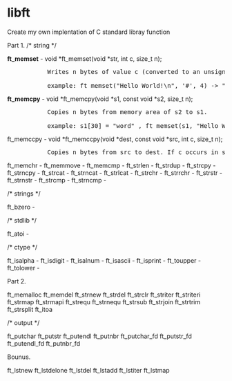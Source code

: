 # libft
Create my own implentation of C standard libray function

Part 1.
/* string */

**ft_memset** -  void        *ft_memset(void *str, int c, size_t n);<br>
<pre>           Writes n bytes of value c (converted to an unsigned char) to the string b.<br>
           example: ft_memset("Hello World!\n", '#', 4) -> "####o World!\n"</pre>
            
**ft_memcpy** - void	*ft_memcpy(void *s1, const void *s2, size_t n);<br>
<pre>           Copies n bytes from memory area of s2 to s1.<br>
           example: s1[30] = "word" , ft_memset(s1, "Hello World!\n", 13) -> "Hello World!\n"</pre>
            
ft_memccpy -    void     *ft_memccpy(void *dest, const void *src, int c, size_t n);<br>
<pre>           Copies n bytes from src to dest. If c occurs in src, copy stops and a pint to the byte after c in dest is                   returned. Otherwise, n bytes are copied and null pointer is returned.</pre>
ft_memchr  -
ft_memmove -
ft_memcmp  -
ft_strlen  -
ft_strdup  -
ft_strcpy  -
ft_strncpy -
ft_strcat  -
ft_strncat -
ft_strlcat -
ft_strchr  -
ft_strrchr -
ft_strstr  -
ft_strnstr -
ft_strcmp  -
ft_strncmp -

/* strings */

ft_bzero   -

/* stdlib */

ft_atoi    -

/* ctype */

ft_isalpha -
ft_isdigit -
ft_isalnum -
ft_isascii -
ft_isprint -
ft_toupper -
ft_tolower -

Part 2.

ft_memalloc
ft_memdel
ft_strnew
ft_strdel
ft_strclr
ft_striter
ft_striteri
ft_strmap
ft_strmapi
ft_strequ
ft_strnequ
ft_strsub
ft_strjoin
ft_strtrim
ft_strsplit
ft_itoa

/* output */

ft_putchar
ft_putstr
ft_putendl
ft_putnbr
ft_putchar_fd
ft_putstr_fd
ft_putendl_fd
ft_putnbr_fd

Bounus.

ft_lstnew
ft_lstdelone
ft_lstdel
ft_lstadd
ft_lstiter
ft_lstmap
